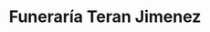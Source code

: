 ---
title: "Funeraría Teran Jimenez"
url: /guayaquil/funeraria-teran-jimenez/
shop: directores de funerarias
---